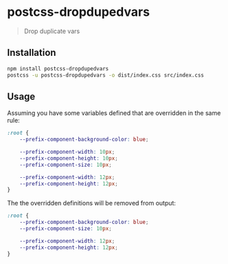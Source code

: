 # postcss-dropdupedvars

> Drop duplicate vars

## Installation

```sh
npm install postcss-dropdupedvars
postcss -u postcss-dropdupedvars -o dist/index.css src/index.css
```

## Usage

Assuming you have some variables defined that are overridden in the same rule:

```css
:root {
	--prefix-component-background-color: blue;

	--prefix-component-width: 10px;
	--prefix-component-height: 10px;
	--prefix-component-size: 10px;

	--prefix-component-width: 12px;
	--prefix-component-height: 12px;
}
```

The the overridden definitions will be removed from output:

```css
:root {
	--prefix-component-background-color: blue;
	--prefix-component-size: 10px;

	--prefix-component-width: 12px;
	--prefix-component-height: 12px;
}
```
